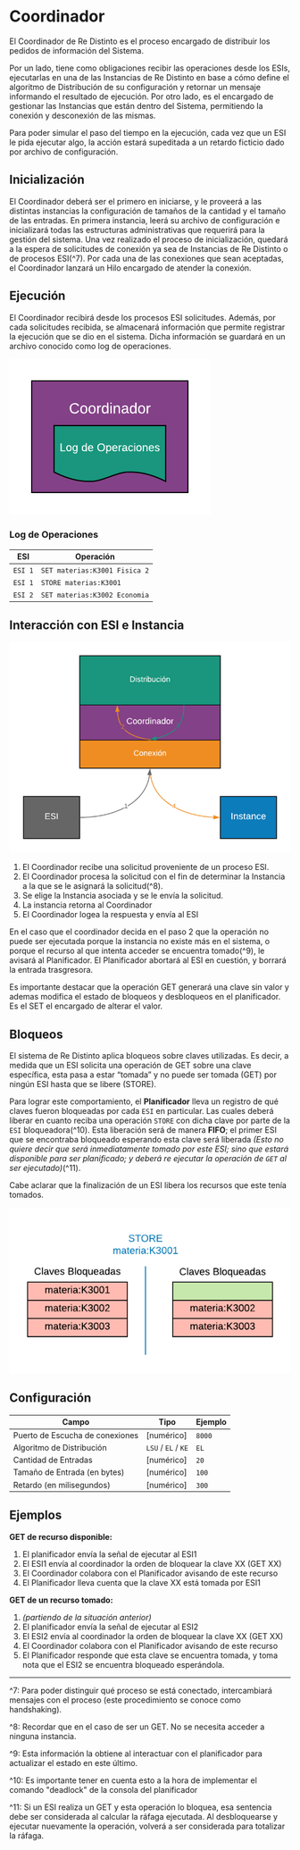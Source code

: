 # Coordinador

El Coordinador de Re Distinto es el proceso encargado de distribuir los pedidos de información del Sistema.

Por un lado, tiene como obligaciones recibir las operaciones desde los ESIs, ejecutarlas en una de las Instancias de Re Distinto en base a cómo define el algoritmo de Distribución de su configuración y retornar un mensaje informando el resultado de ejecución. Por otro lado, es el encargado de gestionar las Instancias que están dentro del Sistema, permitiendo la conexión y desconexión de las mismas.

Para poder simular el paso del tiempo en la ejecución, cada vez que un ESI le pida ejecutar algo, la acción estará supeditada a un retardo ficticio dado por archivo de configuración.

## Inicialización

El Coordinador deberá ser el primero en iniciarse, y le proveerá a las distintas instancias la configuración de tamaños de la cantidad y el tamaño de las entradas. En primera instancia, leerá su archivo de configuración e inicializará todas las estructuras administrativas que requerirá para la gestión del sistema. Una vez realizado el proceso de inicialización, quedará a la espera de solicitudes de conexión ya sea de Instancias de Re Distinto o de procesos ESI(^7). Por cada una de las conexiones que sean aceptadas, el Coordinador lanzará un Hilo encargado de atender la conexión.

## Ejecución

El Coordinador recibirá desde los procesos ESI solicitudes. Además, por cada solicitudes recibida, se almacenará información que permite registrar la ejecución que se dio en el sistema. Dicha información se guardará en un archivo conocido como log de operaciones.

![Log de Operaciones del Coordinador](assets/log-operaciones.png)

### Log de Operaciones

| ESI     | Operación                       |
|---------|---------------------------------|
| `ESI 1` | `SET materias:K3001 Fisica 2` |
| `ESI 1` | `STORE materias:K3001`          |
| `ESI 2` | `SET materias:K3002 Economia` |

## Interacción con ESI e Instancia

![Interacción con ESI e Instancia](assets/interaccion-esi-instancia.png)

1. El Coordinador recibe una solicitud proveniente de un proceso ESI.
2. El Coordinador procesa la solicitud con el fin de determinar la Instancia a la que se le asignará la solicitud(^8).
3. Se elige la Instancia asociada y se le envía la solicitud.
4. La instancia retorna al Coordinador
5. El Coordinador logea la respuesta y envía al ESI

En el caso que el coordinador decida en el paso 2 que la operación no puede ser ejecutada porque la instancia no existe más en el sistema, o porque el recurso al que intenta acceder se encuentra tomado(^9), le avisará al Planificador. El Planificador abortará al ESI en cuestión, y borrará la entrada trasgresora.

Es importante destacar que la operación GET generará una clave sin valor y ademas modifica el estado de bloqueos y desbloqueos en el planificador. Es el SET el encargado de alterar el valor.

## Bloqueos

El sistema de Re Distinto aplica bloqueos sobre claves utilizadas. Es decir, a medida que un ESI solicita una operación de GET sobre una clave específica, esta pasa a estar “tomada” y no puede ser tomada (GET) por ningún ESI hasta que se libere (STORE).

Para lograr este comportamiento, el **Planificador** lleva un registro de qué claves fueron bloqueadas por cada `ESI` en particular. Las cuales deberá liberar en cuanto reciba una operación `STORE` con dicha clave por parte de la `ESI` bloqueadora(^10). Esta liberación será de manera **FIFO**; el primer ESI que se encontraba bloqueado esperando esta clave será liberada _(Esto no quiere decir que será inmediatamente tomado por este ESI; sino que estará disponible para ser planificado; y deberá re ejecutar la operación de `GET` al ser ejecutado)_(^11).

Cabe aclarar que la finalización de un ESI libera los recursos que este tenía tomados.

![Claves de un STORE](assets/claves-store.png)

## Configuración

| Campo                           | Tipo                | Ejemplo |
|---------------------------------|---------------------|---------|
| Puerto de Escucha de conexiones | [numérico]          | `8000`  |
| Algoritmo de Distribución       | `LSU` / `EL` / `KE` | `EL`    |
| Cantidad de Entradas            | [numérico]          | `20`    |
| Tamaño de Entrada (en bytes)    | [numérico]          | `100`   |
| Retardo (en milisegundos)       | [numérico]          | `300`   |

## Ejemplos

**GET de recurso disponible:**

1. El planificador envía la señal de ejecutar al ESI1
2. El ESI1 envía al coordinador la orden de bloquear la clave XX (GET XX)
3. El Coordinador colabora con el Planificador avisando de este recurso
4. El Planificador lleva cuenta que la clave XX está tomada por ESI1

**GET de un recurso tomado:**

1. _(partiendo de la situación anterior)_
2. El planificador envía la señal de ejecutar al ESI2
3. El ESI2 envía al coordinador la orden de bloquear la clave XX (GET XX)
4. El Coordinador colabora con el Planificador avisando de este recurso
5. El Planificador responde que esta clave se encuentra tomada, y toma nota que el ESI2 se encuentra bloqueado esperándola.

---

^7: Para poder distinguir qué proceso se está conectado, intercambiará mensajes con el proceso (este procedimiento se conoce como handshaking).

^8: Recordar que en el caso de ser un GET. No se necesita acceder a ninguna instancia.

^9: Esta información la obtiene al interactuar con el planificador para actualizar el estado en este último.

^10: Es importante tener en cuenta esto a la hora de implementar el comando "deadlock" de la consola del planificador

^11: Si un ESI realiza un GET y esta operación lo bloquea, esa sentencia debe ser considerada al calcular la ráfaga ejecutada. Al desbloquearse y ejecutar nuevamente la operación, volverá a ser considerada para totalizar la ráfaga. 